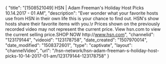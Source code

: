 {
    "title": "[1508521049] HSN | Adam Freeman's Holiday Host Picks 10.14.2017 - 01 AM",
    "description": "Ever wonder what your favorite hosts use from HSN in their own life this is your chance to find out. HSN's show hosts share their favorite items with you.\r Prices shown on the previously recorded video may not represent the current price.  View hsn.com to view the current selling price.SHOP NOW http:\/\/www.hsn.com",
    "channelid": "123179144",
    "videoid": "123178758",
    "date_created": "1507970014",
    "date_modified": "1508372601",
    "type": "captivate",
    "layout": "channelVideo",
    "url": "\/hsn-network\/hsn-adam-freeman-s-holiday-host-picks-10-14-2017-01-am\/123179144-123178758"
}